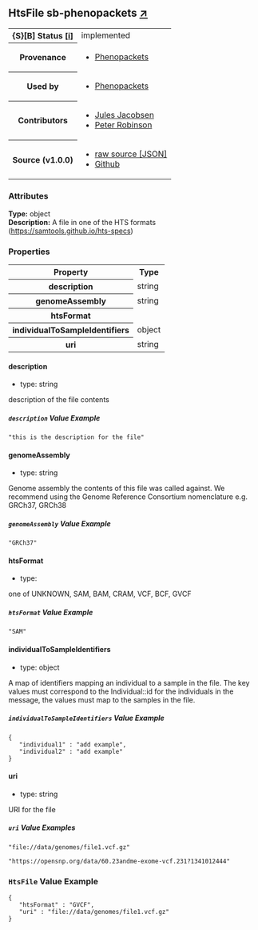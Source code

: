 
<div id="schema-header-title">
  <h2>HtsFile <span id="schema-header-title-project">sb-phenopackets <a href="https://github.com/ga4gh-schemablocks/sb-phenopackets" target="_BLANK">&nearr;</a></span> </h2>
</div>

<table id="schema-header-table">
  <tr>
    <th>{S}[B] Status <a href="https://schemablocks.org/about/sb-status-levels.html">[i]</a></th>
    <td><div id="schema-header-status">implemented</div></td>
  </tr>

  <tr>
    <th>Provenance</th>
    <td>
      <ul>
<li><a href="https://github.com/phenopackets/phenopacket-schema/blob/master/docs/file.rst">Phenopackets</a></li>
      </ul>
    </td>
  </tr>
  <tr>
    <th>Used by</th>
    <td>
      <ul>
<li><a href="https://github.com/phenopackets/phenopacket-schema/blob/master/docs/file.rst">Phenopackets</a></li>
      </ul>
    </td>
  </tr>

<!--more-->

  <tr>
    <th>Contributors</th>
    <td>
      <ul>
<li><a href="https://orcid.org/0000-0002-3265-15918">Jules Jacobsen</a></li>
<li><a href="https://orcid.org/0000-0002-0736-91998">Peter Robinson</a></li>
      </ul>
    </td>
  </tr>
  <tr>
    <th>Source (v1.0.0)</th>
    <td>
      <ul>
        <li><a href="current/HtsFile.json" target="_BLANK">raw source [JSON]</a></li>
        <li><a href="https://github.com/ga4gh-schemablocks/sb-phenopackets/blob/master/schemas/HtsFile.yaml" target="_BLANK">Github</a></li>
      </ul>
    </td>
  </tr>
</table>

<div id="schema-attributes-title">
  <h3>Attributes</h3>
</div>

  
__Type:__ object  
__Description:__ A file in one of the HTS formats (https://samtools.github.io/hts-specs)

### Properties

<table id="schema-properties-table">
  <tr>
    <th>Property</th>
    <th>Type</th>
  </tr>
  <tr>
    <th>description</th>
    <td>string</td>
  </tr>
  <tr>
    <th>genomeAssembly</th>
    <td>string</td>
  </tr>
  <tr>
    <th>htsFormat</th>
    <td></td>
  </tr>
  <tr>
    <th>individualToSampleIdentifiers</th>
    <td>object</td>
  </tr>
  <tr>
    <th>uri</th>
    <td>string</td>
  </tr>

</table>


#### description

* type: string

description of the file contents


##### `description` Value Example  

```
"this is the description for the file"
```

#### genomeAssembly

* type: string

Genome assembly the contents of this file was called against. We recommend using the Genome Reference Consortium
nomenclature e.g. GRCh37, GRCh38


##### `genomeAssembly` Value Example  

```
"GRCh37"
```

#### htsFormat

* type: 

one of UNKNOWN, SAM, BAM, CRAM, VCF, BCF, GVCF


##### `htsFormat` Value Example  

```
"SAM"
```

#### individualToSampleIdentifiers

* type: object

A map of identifiers mapping an individual to a sample in the file. The key values must correspond to the
Individual::id for the individuals in the message, the values must map to the samples in the file.


##### `individualToSampleIdentifiers` Value Example  

```
{
   "individual1" : "add example",
   "individual2" : "add example"
}
```

#### uri

* type: string

URI for the file


##### `uri` Value Examples  

```
"file://data/genomes/file1.vcf.gz"
```
```
"https://opensnp.org/data/60.23andme-exome-vcf.231?1341012444"
```


### `HtsFile` Value Example  

```
{
   "htsFormat" : "GVCF",
   "uri" : "file://data/genomes/file1.vcf.gz"
}
```


